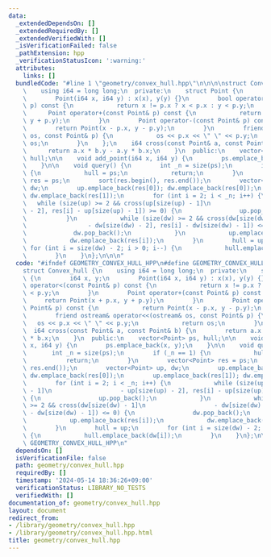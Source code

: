 ```yaml
---
data:
  _extendedDependsOn: []
  _extendedRequiredBy: []
  _extendedVerifiedWith: []
  _isVerificationFailed: false
  _pathExtension: hpp
  _verificationStatusIcon: ':warning:'
  attributes:
    links: []
  bundledCode: "#line 1 \"geometry/convex_hull.hpp\"\n\n\n\nstruct Convex_hull {\n\
    \    using i64 = long long;\n  private:\n    struct Point {\n        i64 x, y;\n\
    \        Point(i64 x, i64 y) : x(x), y(y) {}\n        bool operator<(const Point&\
    \ p) const {\n            return x != p.x ? x < p.x : y < p.y;\n        }\n  \
    \      Point operator+(const Point& p) const {\n            return Point(x + p.x,\
    \ y + p.y);\n        }\n        Point operator-(const Point& p) const {\n    \
    \        return Point(x - p.x, y - p.y);\n        }\n        friend ostream& operator<<(ostream&\
    \ os, const Point& p) {\n            os << p.x << \" \" << p.y;\n            return\
    \ os;\n        }\n    };\n    i64 cross(const Point& a, const Point& b) {\n  \
    \      return a.x * b.y - a.y * b.x;\n    }\n  public:\n    vector<Point> ps,\
    \ hull;\n\n    void add_point(i64 x, i64 y) {\n        ps.emplace_back(x, y);\n\
    \    }\n\n    void query() {\n        int _n = size(ps);\n        if (_n == 1)\
    \ {\n            hull = ps;\n            return;\n        }\n        vector<Point>\
    \ res = ps;\n        sort(res.begin(), res.end());\n        vector<Point> up,\
    \ dw;\n        up.emplace_back(res[0]); dw.emplace_back(res[0]);\n        up.emplace_back(res[1]);\
    \ dw.emplace_back(res[1]);\n        for (int i = 2; i < _n; i++) {\n         \
    \   while (size(up) >= 2 && cross(up[size(up) - 1]\n                   - up[size(up)\
    \ - 2], res[i] - up[size(up) - 1]) >= 0) {\n                up.pop_back();\n \
    \           }\n            while (size(dw) >= 2 && cross(dw[size(dw) - 1]\n  \
    \                 - dw[size(dw) - 2], res[i] - dw[size(dw) - 1]) <= 0) {\n   \
    \             dw.pop_back();\n            }\n            up.emplace_back(res[i]);\n\
    \            dw.emplace_back(res[i]);\n        }\n        hull = up;\n       \
    \ for (int i = size(dw) - 2; i > 0; i--) {\n            hull.emplace_back(dw[i]);\n\
    \        }\n    }\n};\n\n\n"
  code: "#ifndef GEOMETRY_CONVEX_HULL_HPP\n#define GEOMETRY_CONVEX_HULL_HPP 1\n\n\
    struct Convex_hull {\n    using i64 = long long;\n  private:\n    struct Point\
    \ {\n        i64 x, y;\n        Point(i64 x, i64 y) : x(x), y(y) {}\n        bool\
    \ operator<(const Point& p) const {\n            return x != p.x ? x < p.x : y\
    \ < p.y;\n        }\n        Point operator+(const Point& p) const {\n       \
    \     return Point(x + p.x, y + p.y);\n        }\n        Point operator-(const\
    \ Point& p) const {\n            return Point(x - p.x, y - p.y);\n        }\n\
    \        friend ostream& operator<<(ostream& os, const Point& p) {\n         \
    \   os << p.x << \" \" << p.y;\n            return os;\n        }\n    };\n  \
    \  i64 cross(const Point& a, const Point& b) {\n        return a.x * b.y - a.y\
    \ * b.x;\n    }\n  public:\n    vector<Point> ps, hull;\n\n    void add_point(i64\
    \ x, i64 y) {\n        ps.emplace_back(x, y);\n    }\n\n    void query() {\n \
    \       int _n = size(ps);\n        if (_n == 1) {\n            hull = ps;\n \
    \           return;\n        }\n        vector<Point> res = ps;\n        sort(res.begin(),\
    \ res.end());\n        vector<Point> up, dw;\n        up.emplace_back(res[0]);\
    \ dw.emplace_back(res[0]);\n        up.emplace_back(res[1]); dw.emplace_back(res[1]);\n\
    \        for (int i = 2; i < _n; i++) {\n            while (size(up) >= 2 && cross(up[size(up)\
    \ - 1]\n                   - up[size(up) - 2], res[i] - up[size(up) - 1]) >= 0)\
    \ {\n                up.pop_back();\n            }\n            while (size(dw)\
    \ >= 2 && cross(dw[size(dw) - 1]\n                   - dw[size(dw) - 2], res[i]\
    \ - dw[size(dw) - 1]) <= 0) {\n                dw.pop_back();\n            }\n\
    \            up.emplace_back(res[i]);\n            dw.emplace_back(res[i]);\n\
    \        }\n        hull = up;\n        for (int i = size(dw) - 2; i > 0; i--)\
    \ {\n            hull.emplace_back(dw[i]);\n        }\n    }\n};\n\n#endif //\
    \ GEOMETRY_CONVEX_HULL_HPP\n"
  dependsOn: []
  isVerificationFile: false
  path: geometry/convex_hull.hpp
  requiredBy: []
  timestamp: '2024-05-14 18:36:26+09:00'
  verificationStatus: LIBRARY_NO_TESTS
  verifiedWith: []
documentation_of: geometry/convex_hull.hpp
layout: document
redirect_from:
- /library/geometry/convex_hull.hpp
- /library/geometry/convex_hull.hpp.html
title: geometry/convex_hull.hpp
---
```

